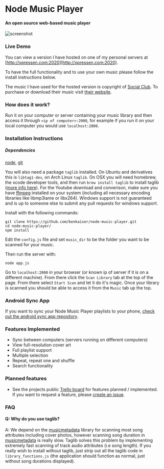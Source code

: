 Node Music Player
=================
#### An open source web-based music player

![screenshot](https://cloud.githubusercontent.com/assets/608054/3919259/b1ab3a00-23a5-11e4-94ad-859051b06626.jpg)

### Live Demo
You can view a version I have hosted on one of my personal servers at [http://xpressen.com:2020](http://xpressen.com:2020).

To have the full functionality and to use your own music please follow the install instructions below.

The music I have used for the hosted version is copyright of [Social Club](http://martymar.goodcitymusic.com/).
To purchase or download their music visit [their website](http://martymar.goodcitymusic.com/).

### How does it work?
Run it on your computer or server containing your music library and then access it through `<ip of computer>:2000`, for example if you run it on your local computer you would use `localhost:2000`.

### Installation Instructions
##### Dependencies
[node](http://nodejs.org/), [git](http://git-scm.com/)

You will also need a package `taglib` installed. On Ubuntu and derivatives this is `libtag1-dev`, on Arch Linux `taglib`.
On OSX you will need homebrew, the xcode developer tools, and then run `brew install taglib` to install taglib ([more info here](https://github.com/Homebrew/homebrew/wiki/Installation)). For the Youtube download and converison, make sure you have [ffmpeg](https://ffmpeg.org/) installed on your system (including all necessary encoding libraries like libmp3lame or libx264).
Windows support is not guaranteed and is up to someone else to submit any pull requests for windows support.

Install with the following commands:
```
git clone https://github.com/benkaiser/node-music-player.git
cd node-music-player/
npm install
```

Edit the `config.js` file and set `music_dir` to be the folder you want to be scanned for your music.

Then run the server with:
```
node app.js
```
Go to `localhost:2000` in your browser (or known ip of server if it is on a different machine). From there click the `Scan Library` tab at the top of the page. From there select `Start Scan` and let it do it's magic. Once your library is scanned you should be able to access it from the `Music` tab up the top.

### Android Sync App

If you want to sync your Node Music Player playlists to your phone, [check out the android sync app repository](https://github.com/benkaiser/android-node-music-sync).

### Features Implemented

- Sync between computers (servers running on different computers)
- View full-resolution cover art
- Full playlist support
- Multiple selection
- Repeat, repeat one and shuffle
- Search functionality

### Planned features

- See the projects public [Trello board](https://trello.com/b/cXdOSOoR/node-music-player) for features planned / implemented. If you want to request a feature, please [create an issue](https://github.com/benkaiser/node-music-player/issues/new).

### FAQ

#### Q: Why do you use taglib?

A: We depend on the [musicmetadata](https://github.com/leetreveil/musicmetadata) library for scanning most song attributes including cover photos, however scanning song duration in [musicmetadata](https://github.com/leetreveil/musicmetadata) is really slow. Taglib solves this problem by implementing extremely fast scanning of track audio attributes (i.e song length). If you really wish to install without taglib, just strip out all the taglib code in `library_functions.js` (the application should function as normal, just without song durations displayed).
